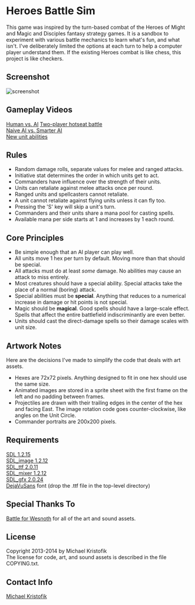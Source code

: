# Heroes Battle Sim

This game was inspired by the turn-based combat of the Heroes of Might and Magic and Disciples fantasy strategy games.  It is a sandbox to experiment with various battle mechanics to learn what's fun, and what isn't.  I've deliberately limited the options at each turn to help a computer player understand them.  If the existing Heroes combat is like chess, this project is like checkers.

## Screenshot

![screenshot](https://raw.github.com/mkristofik/battle-sim/master/screenshot.jpg)

## Gameplay Videos

[Human vs. AI](https://www.youtube.com/watch?v=BpDwoxhkbGw) 
[Two-player hotseat battle](https://www.youtube.com/watch?v=2TbIJfgpM-o)  
[Naive AI vs. Smarter AI](https://www.youtube.com/watch?v=H4_xgKOuAAY)  
[New unit abilities](https://www.youtube.com/watch?v=UO2qukIEbEM)

## Rules

- Random damage rolls, separate values for melee and ranged attacks.
- Initiative stat determines the order in which units get to act.
- Commanders have influence over the strength of their units.
- Units can retaliate against melee attacks once per round.
- Ranged units and spellcasters cannot retaliate.
- A unit cannot retaliate against flying units unless it can fly too.
- Pressing the 'S' key will skip a unit's turn.
- Commanders and their units share a mana pool for casting spells.
- Available mana per side starts at 1 and increases by 1 each round.

## Core Principles

- Be simple enough that an AI player can play well.
- All units move 1 hex per turn by default.  Moving more than that should be special.
- All attacks must do at least *some* damage.  No abilities may cause an attack to miss entirely.
- Most creatures should have a special ability.  Special attacks take the place of a normal (boring) attack.
- Special abilities must be **special**.  Anything that reduces to a numerical increase in damage or hit points is not special.
- Magic should be **magical**.  Good spells should have a large-scale effect.  Spells that affect the entire battlefield indiscriminantly are even better.
- Units should cast the direct-damage spells so their damage scales with unit size.

## Artwork Notes

Here are the decisions I've made to simplify the code that deals with art assets.

- Hexes are 72x72 pixels.  Anything designed to fit in one hex should use the same size.
- Animated images are stored in a sprite sheet with the first frame on the left and no padding between frames.
- Projectiles are drawn with their trailing edges in the center of the hex and facing East.  The image rotation code goes counter-clockwise, like angles on the Unit Circle.
- Commander portraits are 200x200 pixels.

## Requirements

[SDL 1.2.15](http://www.libsdl.org/)  
[SDL\_image 1.2.12](http://www.libsdl.org/projects/SDL_image/)  
[SDL\_ttf 2.0.11](http://www.libsdl.org/projects/SDL_ttf/)  
[SDL\_mixer 1.2.12](http://www.libsdl.org/projects/SDL_mixer/)  
[SDL\_gfx 2.0.24](http://www.ferzkopp.net/joomla/content/view/19/14/)  
[DejaVuSans](http://dejavu-fonts.org/wiki/Main_Page) font (drop the .ttf file
in the top-level directory)

## Special Thanks To
[Battle for Wesnoth](www.wesnoth.org) for all of the art and sound assets.

## License

Copyright 2013-2014 by Michael Kristofik  
The license for code, art, and sound assets is described in the file
COPYING.txt.

## Contact Info

[Michael Kristofik](mailto:kristo605@gmail.com)
